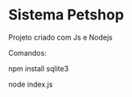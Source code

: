 
# Sistema Petshop #

Projeto criado com Js e Nodejs

Comandos:

npm install sqlite3

node index.js
